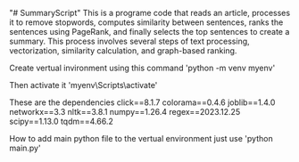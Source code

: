 "# SummaryScript" 
This is a programe code that reads an article, processes it to remove stopwords, computes similarity between sentences, ranks the sentences using PageRank, and finally selects the top sentences to create a summary. This process involves several steps of text processing, vectorization, similarity calculation, and graph-based ranking.


Create vertual invironment using this command 
'python -m venv myenv'

Then activate it 
'myenv\Scripts\activate'

These are the dependencies
click==8.1.7
colorama==0.4.6
joblib==1.4.0
networkx==3.3
nltk==3.8.1
numpy==1.26.4
regex==2023.12.25
scipy==1.13.0
tqdm==4.66.2

How to add main python file to the vertual environment just use 
'python main.py'
